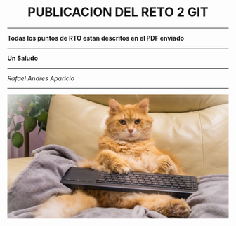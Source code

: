 <h1 align="center"> PUBLICACION DEL  RETO 2 GIT </h1>

***

**Todas los puntos de RTO estan descritos en el PDF enviado**

***

**Un Saludo**

***

*Rafael Andres Aparicio*

***

![alt text](descarga.jpeg)
